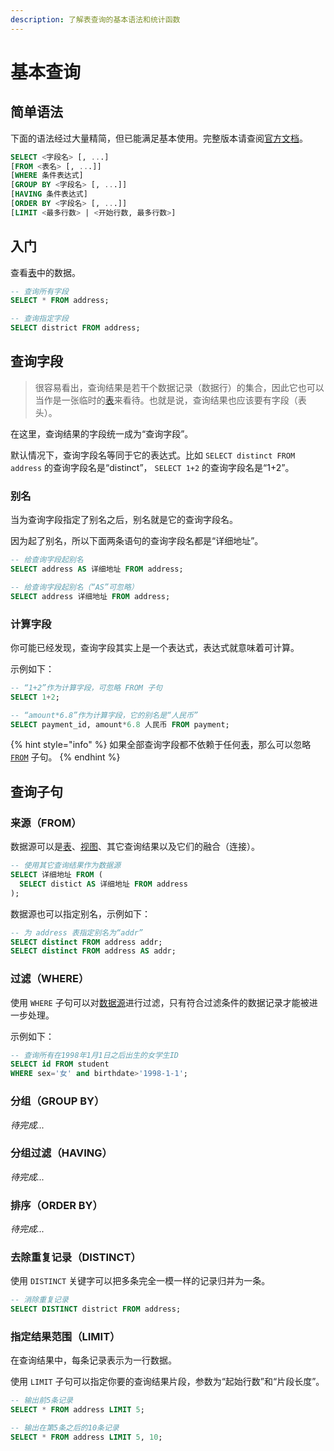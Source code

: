 ```yaml
---
description: 了解表查询的基本语法和统计函数
---
```


# 基本查询

## 简单语法 <a id="simple_syntax"></a>

下面的语法经过大量精简，但已能满足基本使用。完整版本请查阅[官方文档](https://dev.mysql.com/doc/refman/8.0/en/select.html)。

```sql
SELECT <字段名> [, ...]
[FROM <表名> [, ...]]
[WHERE 条件表达式]
[GROUP BY <字段名> [, ...]]
[HAVING 条件表达式]
[ORDER BY <字段名> [, ...]]
[LIMIT <最多行数> | <开始行数, 最多行数>]
```

## 入门 <a id="entry"></a>

查看[表](../ddl/table.md)中的数据。

```sql
-- 查询所有字段
SELECT * FROM address;

-- 查询指定字段
SELECT district FROM address;
```

## 查询字段 <a id="query_field"></a>

> 很容易看出，查询结果是若干个数据记录（数据行）的集合，因此它也可以当作是一张临时的[表](../ddl/table.md)来看待。也就是说，查询结果也应该要有字段（表头）。

在这里，查询结果的字段统一成为“查询字段”。

默认情况下，查询字段名等同于它的表达式。比如 `SELECT distinct FROM address` 的查询字段名是“distinct”， `SELECT 1+2` 的查询字段名是“1+2”。

### 别名 <a id="field_another_name"></a>

当为查询字段指定了别名之后，别名就是它的查询字段名。

因为起了别名，所以下面两条语句的查询字段名都是“详细地址”。

```sql
-- 给查询字段起别名
SELECT address AS 详细地址 FROM address;

-- 给查询字段起别名（“AS”可忽略）
SELECT address 详细地址 FROM address;
```

### 计算字段 <a id="calculate_on_field"></a>

你可能已经发现，查询字段其实上是一个表达式，表达式就意味着可计算。

示例如下：

```sql
-- “1+2”作为计算字段，可忽略 FROM 子句
SELECT 1+2;

-- “amount*6.8”作为计算字段，它的别名是“人民币”
SELECT payment_id, amount*6.8 人民币 FROM payment;
```

{% hint style="info" %}
如果全部查询字段都不依赖于任何[表](../ddl/table.md)，那么可以忽略 [`FROM`](basic_query.md#lai-yuan-from) 子句。
{% endhint %}

## 查询子句 <a id="query_clause"></a>

### 来源（FROM） <a id="from"></a>

数据源可以是[表](../ddl/table.md)、[视图](../ddl/view.md)、其它查询结果以及它们的融合（连接）。

```sql
-- 使用其它查询结果作为数据源
SELECT 详细地址 FROM (
  SELECT distict AS 详细地址 FROM address
);
```

数据源也可以指定别名，示例如下：

```sql
-- 为 address 表指定别名为“addr”
SELECT distinct FROM address addr;
SELECT distinct FROM address AS addr;
```

### 过滤（WHERE） <a id="where"></a>

使用 `WHERE` 子句可以对[数据源](basic_query.md#from)进行过滤，只有符合过滤条件的数据记录才能被进一步处理。

示例如下：

```sql
-- 查询所有在1998年1月1日之后出生的女学生ID
SELECT id FROM student
WHERE sex='女' and birthdate>'1998-1-1';
```

### 分组（GROUP BY） <a id="group_by"></a>

_待完成..._

### 分组过滤（HAVING） <a id="having"></a>

_待完成..._

### 排序（ORDER BY） <a id="order_by"></a>

_待完成..._

### 去除重复记录（DISTINCT） <a id="distinct"></a>

使用  `DISTINCT` 关键字可以把多条完全一模一样的记录归并为一条。

```sql
-- 消除重复记录
SELECT DISTINCT district FROM address;
```

### 指定结果范围（LIMIT） <a id="limit"></a>

在查询结果中，每条记录表示为一行数据。

使用 `LIMIT` 子句可以指定你要的查询结果片段，参数为“起始行数”和“片段长度”。

```sql
-- 输出前5条记录
SELECT * FROM address LIMIT 5;

-- 输出在第5条之后的10条记录
SELECT * FROM address LIMIT 5, 10;
```



